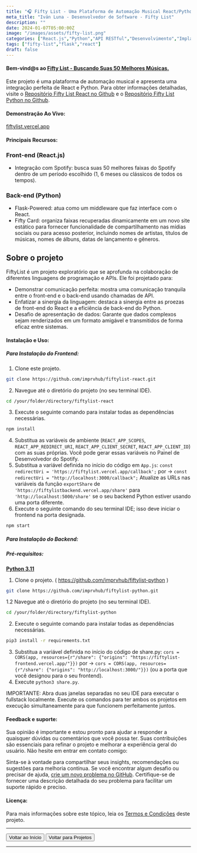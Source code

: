 ```yaml
---
title: "🎧 Fifty List - Uma Plataforma de Automação Musical React/Python."
meta_title: "Iván Luna - Desenvolvedor de Software - Fifty List"
description: ""
date: 2024-01-07T05:00:00Z
image: "/images/assets/fifty-list.png"
categories: ["React.js","Python","API RESTful","Desenvolvimento","Implantação Vercel"]
tags: ["fifty-list","flask","react"]
draft: false
---
```


#### Bem-vind@s ao [Fifty List - Buscando Suas 50 Melhores Músicas.](https://fiftylist.vercel.app/)

Este projeto é uma plataforma de automação musical e apresenta uma integração perfeita de React e Python. Para obter informações detalhadas, visite o [Repositório Fifty List React no Github](https://github.com/imprvhub/fiftylist-react/) e o [Repositório Fifty List Python no Github](https://github.com/imprvhub/fiftylist-python/).

#### Demonstração Ao Vivo:

[fiftylist.vercel.app](https://fiftylist.vercel.app/)

#### Principais Recursos:

### Front-end (React.js)
- Integração com Spotify: busca suas 50 melhores faixas do Spotify dentro de um período escolhido (1, 6 meses ou clássicos de todos os tempos).

### Back-end (Python)
- Flask-Powered: atua como um middleware que faz interface com o React.
- Fifty Card: organiza faixas recuperadas dinamicamente em um novo site estático para fornecer funcionalidade de compartilhamento nas mídias sociais ou para acesso posterior, incluindo nomes de artistas, títulos de músicas, nomes de álbuns, datas de lançamento e gêneros.

## Sobre o projeto

FiftyList é um projeto exploratório que se aprofunda na colaboração de diferentes linguagens de programação e APIs. Ele foi projetado para:
- Demonstrar comunicação perfeita: mostra uma comunicação tranquila entre o front-end e o back-end usando chamadas de API.
- Enfatizar a sinergia da linguagem: destaca a sinergia entre as proezas de front-end do React e a eficiência de back-end do Python.
- Desafio de apresentação de dados: Garante que dados complexos sejam renderizados em um formato amigável e transmitidos de forma eficaz entre sistemas.

#### Instalação e Uso:

##### Para Instalação do Frontend:
1. Clone este projeto.
 ```bash
git clone https://github.com/imprvhub/fiftylist-react.git

```
2. Navegue até o diretório do projeto (no seu terminal IDE).
```bash
cd /your/folder/directory/fiftylist-react
```
3. Execute o seguinte comando para instalar todas as dependências necessárias.
```bash
npm install
```
4. Substitua as variáveis de ambiente (`REACT_APP_SCOPES`, `REACT_APP_REDIRECT_URI`, `REACT_APP_CLIENT_SECRET`, `REACT_APP_CLIENT_ID`) com as suas próprias. Você pode gerar essas variáveis no Painel de Desenvolvedor do Spotify.
5. Substitua a variável definida no início do código em `App.js`:
   `const redirectUri = 'https://fiftylist.vercel.app/callback';` por -> `const redirectUri = "http://localhost:3000/callback";`
   Atualize as URLs nas variáveis da função `exportShare` de `'https://fiftylistbackend.vercel.app/share'` para `'http://localhost:5000/share'` se o seu backend Python estiver usando uma porta diferente.
6. Execute o seguinte comando do seu terminal IDE; isso deve iniciar o frontend na porta designada.

```bash
npm start
```

##### Para Instalação do Backend:
##### Pré-requisitos:
[**Python 3.11**](https://www.python.org/downloads/release/python-3110/)

1. Clone o projeto. ( https://github.com/imprvhub/fiftylist-python )
 ```bash
git clone https://github.com/imprvhub/fiftylist-python.git
```

1.2 Navegue até o diretório do projeto (no seu terminal IDE).
```bash
cd /your/folder/directory/fiftylist-python
```
2. Execute o seguinte comando para instalar todas as dependências necessárias.
```bash
pip3 install -r requirements.txt
```
3. Substitua a variável definida no início do código de share.py: `cors = CORS(app, resources={r"/share": {"origins": "https://fiftylist-frontend.vercel.app/"}})` por ->  `cors = CORS(app, resources={r"/share": {"origins": "http://localhost:3000/"}})` (ou a porta que você designou para o seu frontend).
4. Execute `python3 share.py`.
   
IMPORTANTE: Abra duas janelas separadas no seu IDE para executar o fullstack localmente. Execute os comandos para ter ambos os projetos em execução simultaneamente para que funcionem perfeitamente juntos.

#### Feedback e suporte:
Sua opinião é importante e estou pronto para ajudar a responder a quaisquer dúvidas ou comentários que você possa ter. Suas contribuições são essenciais para refinar o projeto e melhorar a experiência geral do usuário. Não hesite em entrar em contato comigo:

Sinta-se à vontade para compartilhar seus insights, recomendações ou sugestões para melhoria contínua. Se você encontrar algum desafio ou precisar de ajuda, [crie um novo problema no GitHub](https://github.com/imprvhub/fiftylist-react/issues/new). Certifique-se de fornecer uma descrição detalhada do seu problema para facilitar um suporte rápido e preciso.

#### Licença:
Para mais informações sobre este tópico, leia os [Termos e Condições](https://fiftylist.vercel.app/html/termsandconditions.html) deste projeto.

---
<div class="flex justify-between">
      <button class="btn btn-primary" onclick="window.location.href='/';">Voltar ao Início</button>
      <button class="btn btn-primary" onclick="window.location.href='/projetos';">Voltar para Projetos</button>     
</div>

---
